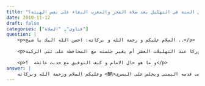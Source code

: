 ```yaml
---
title: "هل السنة في التهليل بعد صلاة الفجر والمغرب البقاء على نفس الهيئة؟"
date: 2010-11-12
draft: false
categories: ["فتاوى", "الصلاة"]
question: |
    <p>السلام عليكم و رحمة الله و بركاته: احسن الله اليك يا شيخ ..</p>
    
    <p>هل يبقى المصلي بعد صلاتي الفجر و المغرب على حاله متوركا عند التهليلات العشر أم يغير جلسته مع المحافظة على ثني الركبة ..</p>
    
    <p>و ما هو حال الامام و كيف التوفيق مع حديث عائشة  ؟</p>
answer: |
    وعليكم السلام ورحمة الله وبركاته <BR>أولا : قولك : (هل يبقى المصلي بعد صلاتي الفجر و المغرب على حاله متوركا ) أما التورك في صلاة المغرب فسنة لأن فيها تشهدين وأما صلاة الفجر فلا ، لأن فيها تشهد واحد فالسنة أن ينصب قدمه اليمنى ويجلس على اليسرى . <BR>ثانياً : نعم من السنة في تهليل الفجر والمغرب أن يبقى كما هو لا يثني رجله حتى ينتهي من التهليل لحديث عبد الرحمن بن غنم رضي الله عنه عن النبي صلى الله عليه وسلم أنه قال : ((من قال قبل أن ينصرف ويثني رجليه من صلاة المغرب والصبح لا إله إلا الله وحده لا شريك له له الملك وله الحمد يحيي ويميت وهو على كل شيء قدير عشر مرات كتب الله له بكل واحدة عشر حسنات ومحا عنه عشر سيئات ورفع له عشر درجات وكانت له حرزا من كل مكروه وحرزا من الشيطان الرجيم ولم يحل للذنب أن يدركه إلا الشرك وكان من أفضل الناس عملا إلا رجلا يفضله يقول أفضل مما قال)) . حسنه الشيخ الألباني في صحيح اترغيب رقم (477) وانظر تمام المنة ص (228) والسلسلة الصحيحة رقم (2563) . <BR>ثالثاً : لافرق في ذلك بين الإمام والمأموم . <BR>رابعاً : لم أعلم حديث عائشة -رضي الله عنها- الذي تشير إليه وأفهم منه أنه يعارض هذا الحديث لأنك تطلب التوفيق . <BR>والله أعلم .
---
```


